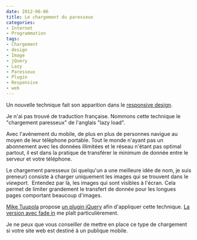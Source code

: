 ```yaml
---
date: 2012-06-06
title: Le chargement du paresseux
categories:
- Internet
- Programmation
tags:
- Chargement
- design
- Image
- jQuery
- Lazy
- Paresseux
- Plugin
- Responsive
- web
---
```

Un nouvelle technique fait son apparition dans le <a title="Définition du Responsive design sur wikipedia" href="https://fr.wikipedia.org/wiki/Responsive_Web_Design"><span lang="en">responsive design</span></a>. <!--more-->

Je n'ai pas trouvé de traduction française. Nommons cette technique le "chargement paresseux" de l'anglais "lazy load".

Avec l'avènement du mobile, de plus en plus de personnes navigue au moyen de leur téléphone portable. Tout le monde n'ayant pas un abonnement avec les données illimitées et le réseau n'étant pas optimal partout, il est dans la pratique de transférer le minimum de donnée entre le serveur et votre téléphone.

Le chargement paresseux (si quelqu'un a une meilleure idée de nom, je suis preneur) consiste à charger uniquement les images qui se trouvent dans le <em>viewport</em>.  Entendez par là, les images qui sont visibles à l'écran. Cela permet de limiter grandement le transfert de donnée pour les longues pages comportant beaucoup d'images.

<a title="Site de Mike Tuupola" href="https://www.appelsiini.net/">Mike Tuupola</a> propose <a title="Plugin Lazy Load" href="https://www.appelsiini.net/projects/lazyload">un plugin jQuery</a> afin d'appliquer cette technique. <a title="Exemple de chargement avec fade in" href="https://www.appelsiini.net/projects/lazyload/enabled_fadein.html">La version avec <span lang="en">fade in</span></a> me plaît particulièrement.

Je ne peux que vous conseiller de mettre en place ce type de chargement si votre site web est destiné à un publique mobile.
